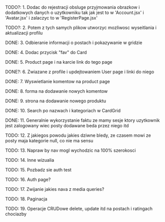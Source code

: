 TODO?: 1. Dodac do rejestracji obsluge przyjmowania obrazkow i dodatkowych danych o uzytkowniku tak jak jest to w 'Account.jsx' i 'Avatar.jsx' i zalaczyc to w 'RegisterPage.jsx'

TODO?: 2. Potem z tych samych plikow utworzyc mozliwosc wyseitlania i aktualizacji profilu

DONE: 3. Odbieranie informacji o postach i pokazywanie w gridzie

DONE: 4. Dodac przycisk "fav" do Card

DONE: 5. Product page i na karcie link do tego page

DONE?: 6. Zwiazane z profile i updejtowaniem User page i linki do niego

DONE: 7. Wyswietlanie komentow na product page

DONE: 8. forma na dodawanie nowych komentow

DONE: 9. strona na dodawanie nowego produktu

DONE: 10. Search po nazwach i kategoriach w CardGrid

DONE: 11. Generalnie wykorzystanie faktu ze mamy sesje ktory uzytkownik jest zalogowany wiec posty dodawane beda przez niego itd

TODO: 12. Z jakiegos powodu jakies dziwne bledy, ze czasem mowi ze posty maja kategorie null, co nie ma sensu

TODO: 13. Napraw by nav mogl wychodzic na 100% szerokosci

TODO: 14. Inne wizualia

TODO: 15. Pozbadz sie auth test

TODO: 16. Auth page?

TODO: 17. Zwijanie jakies nava z media queries?

TODO: 18. Paginacja

TODO: 19. Operacje CRUDowe delete, update itd na postach i ratingach chociazby